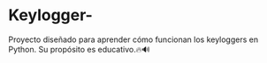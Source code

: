 # Keylogger-
Proyecto diseñado para aprender cómo funcionan los keyloggers en Python. Su propósito es educativo.🔥🔊
